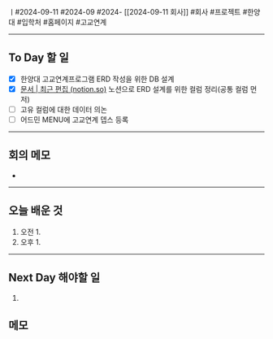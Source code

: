 ㅣ#2024-09-11 #2024-09 #2024- [[2024-09-11 회사]]
#회사 #프로젝트 #한양대 #입학처 #홈페이지 #고교연계 

---
## To Day 할 일
- [x] 한양대 고교연계프로그램 ERD 작성을 위한 DB 설계 
- [x] [문서 | 최근 편집 (notion.so)](https://www.notion.so/920c6d734b884e3eacb418c49efe689c?v=035232bb4be24153b1a23348e58795b9&p=98641daa072f42e5b9f1ae82943de05d&pm=s) 노션으로 ERD 설계를 위한 컬럼 정리(공통 컬럼 먼저)
- [ ] 고유 컬럼에 대한 데이터 의논 
- [ ] 어드민 MENU에 고교연계 뎁스 등록
---
## 회의 메모
- 
---
## 오늘 배운 것
1. 오전
    1. 
2. 오후
    1. 
---
## Next Day 해야할 일
1. 


## 메모